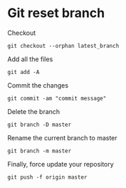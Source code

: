 # Git reset branch



Checkout

```git checkout --orphan latest_branch```

Add all the files

```git add -A```

Commit the changes

```git commit -am "commit message"```

Delete the branch

```git branch -D master```

Rename the current branch to master

```git branch -m master```

Finally, force update your repository

```git push -f origin master```

